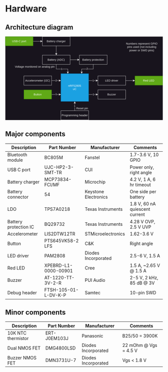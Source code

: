 # Hardware

## Architecture diagram
![HW architecture diagram](/docs/DWG_HW-Architecture.svg)

## Major components
| Description           | Part Number           | Manufacturer          | Comments                          |
| --------------------- | --------------------- | --------------------- | --------------------------------- |
| Bluetooth module      | BC805M                | Fanstel               | 1.7-3.6 V, 10 GPIO                |
| USB C port            | UJC-HP2-3-SMT-TR      | CUI                   | Power only, right angle           |
| Battery charger       | MCP73834-FCI/MF       | Microchip             | 4.2 V, 1 A, 6 hr timeout          |
| Battery connector     | 54                    | Keystone Electronics  | One side per battery              |
| LDO                   | TPS7A0218             | Texas Instruments     | 1.8 V, 60 nA quiescent current    |
| Battery protection IC | BQ29732               | Texas Instruments     | 4.28 V OVP, 2.5 V UVP             |
| Accelerometer         | LIS2DTW12TR           | STMicroelectronics    | 1.62-3.6 V                        |
| Button                | PTS645VK58-2 LFS      | C&K                   | Right angle                       |
| LED driver            | PAM2808               | Diodes Incorporated   | 2.5-6 V, 1.5 A                    |
| Red LED               | XPEBRD-L1-0000-00901  | Cree                  | 1.5 A, ~2.65 V @ 1.5 A            |
| Buzzer                | AT-1220-TT-3V-2-R     | PUI Audio             | 2-5 V, 2 kHz, 85 dB @ 3V          |
| Debug header          | FTSH-105-01-L-DV-K-P  | Samtec                | 10-pin SWD                        |

## Minor components
| Description           | Part Number           | Manufacturer          | Comments                          |
| --------------------- | --------------------- | --------------------- | --------------------------------- |
| 10K NTC thermistor    | ERT-J0EM103J          | Panasonic             | B25/50 = 3900K                    |
| Dual NMOS FET         | DMG4800LSD            | Diodes Incorporated   | 22 mOhm @ Vgs = 4.5 V             |
| Buzzer NMOS FET       | DMN3731U-7            | Diodes Incorporated   | Vgs < 1.8 V                       |